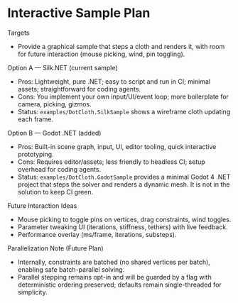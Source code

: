 Interactive Sample Plan
=======================

Targets
- Provide a graphical sample that steps a cloth and renders it, with room for future interaction (mouse picking, wind, pin toggling).

Option A — Silk.NET (current sample)
- Pros: Lightweight, pure .NET; easy to script and run in CI; minimal assets; straightforward for coding agents.
- Cons: You implement your own input/UI/event loop; more boilerplate for camera, picking, gizmos.
- Status: `examples/DotCloth.SilkSample` shows a wireframe cloth updating each frame.

Option B — Godot .NET (added)
- Pros: Built-in scene graph, input, UI, editor tooling, quick interactive prototyping.
- Cons: Requires editor/assets; less friendly to headless CI; setup overhead for coding agents.
- Status: `examples/DotCloth.GodotSample` provides a minimal Godot 4 .NET project that steps the solver and renders a dynamic mesh. It is not in the solution to keep CI green.

Future Interaction Ideas
- Mouse picking to toggle pins on vertices, drag constraints, wind toggles.
- Parameter tweaking UI (iterations, stiffness, tethers) with live feedback.
- Performance overlay (ms/frame, iterations, substeps).

Parallelization Note (Future Plan)
- Internally, constraints are batched (no shared vertices per batch), enabling safe batch-parallel solving.
- Parallel stepping remains opt-in and will be guarded by a flag with deterministic ordering preserved; defaults remain single-threaded for simplicity.
